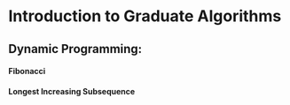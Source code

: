 # Introduction to Graduate Algorithms
## Dynamic Programming:
#### Fibonacci
#### Longest Increasing Subsequence
